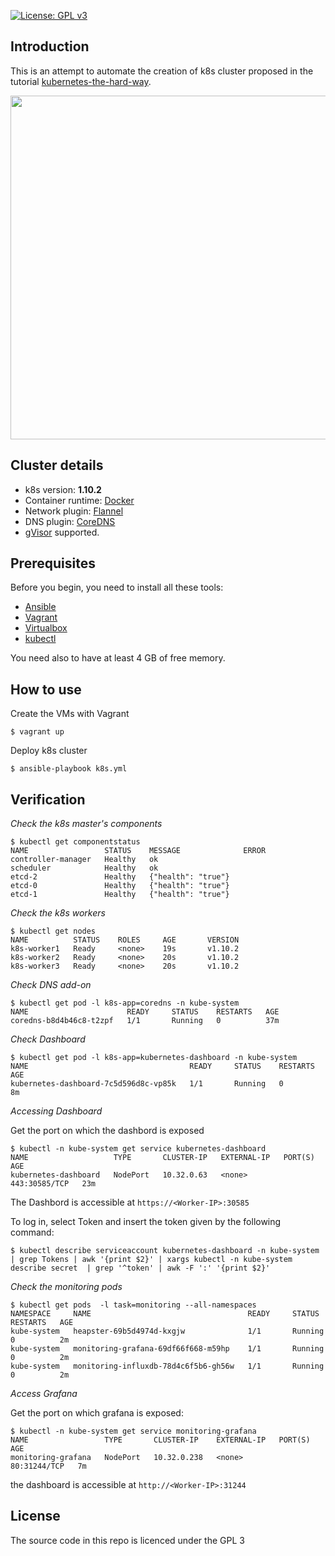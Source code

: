 [![License: GPL v3](https://img.shields.io/badge/License-GPL%20v3-blue.svg)](https://www.gnu.org/licenses/gpl-3.0)

## Introduction
This is an attempt to automate the creation of k8s cluster proposed in the tutorial [kubernetes-the-hard-way](https://github.com/kelseyhightower/kubernetes-the-hard-way).

<p align="center">
<img src="docs/architecture.png" width="550px">
</p>

## Cluster details
* k8s version: **1.10.2**
* Container runtime: [Docker](https://www.docker.com/)
* Network plugin: [Flannel](https://github.com/coreos/flannel)
* DNS plugin: [CoreDNS](https://github.com/coredns/coredns)
* [gVisor](https://github.com/google/gvisor) supported.

## Prerequisites
Before you begin, you need to install all these tools:
- [Ansible](https://www.ansible.com/)
- [Vagrant](https://www.vagrantup.com/)
- [Virtualbox](https://www.virtualbox.org/wiki/Downloads)
- [kubectl](https://kubernetes.io/docs/tasks/tools/install-kubectl/)

You need also to have at least 4 GB of free memory.
## How to use

Create the VMs with Vagrant
```
$ vagrant up
```

Deploy k8s cluster
```
$ ansible-playbook k8s.yml
```
## Verification
*Check the k8s master's components*
```
$ kubectl get componentstatus
NAME                 STATUS    MESSAGE              ERROR
controller-manager   Healthy   ok                   
scheduler            Healthy   ok                   
etcd-2               Healthy   {"health": "true"}   
etcd-0               Healthy   {"health": "true"}   
etcd-1               Healthy   {"health": "true"}   
```

*Check the k8s workers*
```
$ kubectl get nodes
NAME          STATUS    ROLES     AGE       VERSION
k8s-worker1   Ready     <none>    19s       v1.10.2
k8s-worker2   Ready     <none>    20s       v1.10.2
k8s-worker3   Ready     <none>    20s       v1.10.2

```

*Check DNS add-on*
```
$ kubectl get pod -l k8s-app=coredns -n kube-system
NAME                      READY     STATUS    RESTARTS   AGE
coredns-b8d4b46c8-t2zpf   1/1       Running   0          37m
```

*Check Dashboard*
```
$ kubectl get pod -l k8s-app=kubernetes-dashboard -n kube-system
NAME                                    READY     STATUS    RESTARTS   AGE
kubernetes-dashboard-7c5d596d8c-vp85k   1/1       Running   0          8m
```

*Accessing Dashboard*

Get the port on which the dashbord is exposed
```
$ kubectl -n kube-system get service kubernetes-dashboard
NAME                   TYPE       CLUSTER-IP   EXTERNAL-IP   PORT(S)         AGE
kubernetes-dashboard   NodePort   10.32.0.63   <none>        443:30585/TCP   23m
```

The Dashbord is accessible at `https://<Worker-IP>:30585`

To log in, select Token and insert the token given by the following command:

```
$ kubectl describe serviceaccount kubernetes-dashboard -n kube-system | grep Tokens | awk '{print $2}' | xargs kubectl -n kube-system describe secret  | grep '^token' | awk -F ':' '{print $2}'
```

*Check the monitoring pods*
```
$ kubectl get pods  -l task=monitoring --all-namespaces
NAMESPACE     NAME                                   READY     STATUS    RESTARTS   AGE
kube-system   heapster-69b5d4974d-kxgjw              1/1       Running   0          2m
kube-system   monitoring-grafana-69df66f668-m59hp    1/1       Running   0          2m
kube-system   monitoring-influxdb-78d4c6f5b6-gh56w   1/1       Running   0          2m
```

*Access Grafana*

Get the port on which grafana is exposed:
```
$ kubectl -n kube-system get service monitoring-grafana  
NAME                 TYPE       CLUSTER-IP    EXTERNAL-IP   PORT(S)        AGE
monitoring-grafana   NodePort   10.32.0.238   <none>        80:31244/TCP   7m
```

the dashboard is accessible at `http://<Worker-IP>:31244`

## License
The source code in this repo is licenced under the GPL 3
